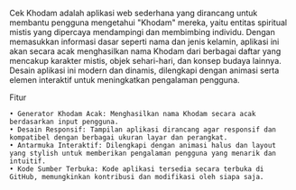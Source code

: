 Cek Khodam adalah aplikasi web sederhana yang dirancang untuk membantu pengguna mengetahui "Khodam" mereka, yaitu entitas spiritual mistis yang dipercaya mendampingi dan membimbing individu. Dengan memasukkan informasi dasar seperti nama dan jenis kelamin, aplikasi ini akan secara acak menghasilkan nama Khodam dari berbagai daftar yang mencakup karakter mistis, objek sehari-hari, dan konsep budaya lainnya. Desain aplikasi ini modern dan dinamis, dilengkapi dengan animasi serta elemen interaktif untuk meningkatkan pengalaman pengguna.

Fitur

    • Generator Khodam Acak: Menghasilkan nama Khodam secara acak berdasarkan input pengguna.
    • Desain Responsif: Tampilan aplikasi dirancang agar responsif dan kompatibel dengan berbagai ukuran layar dan perangkat.
    • Antarmuka Interaktif: Dilengkapi dengan animasi halus dan layout yang stylish untuk memberikan pengalaman pengguna yang menarik dan intuitif.
    • Kode Sumber Terbuka: Kode aplikasi tersedia secara terbuka di GitHub, memungkinkan kontribusi dan modifikasi oleh siapa saja.
